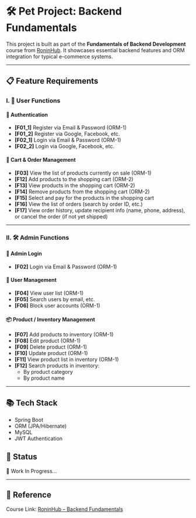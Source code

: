 # 🛠️ Pet Project: Backend Fundamentals

This project is built as part of the **Fundamentals of Backend Development** course from [RoninHub](https://roninhub.com/khoa-hoc/fundamentals). It showcases essential backend features and ORM integration for typical e-commerce systems.

---

## 📋 Feature Requirements

### I. 👤 User Functions

#### 🔐 Authentication
- **[F01_1]** Register via Email & Password (ORM-1)
- **[F01_2]** Register via Google, Facebook, etc.
- **[F02_1]** Login via Email & Password (ORM-1)
- **[F02_2]** Login via Google, Facebook, etc.

#### 🛒 Cart & Order Management
- **[F03]** View the list of products currently on sale (ORM-1)
- **[F12]** Add products to the shopping cart (ORM-2)
- **[F13]** View products in the shopping cart (ORM-2)
- **[F14]** Remove products from the shopping cart (ORM-2)
- **[F15]** Select and pay for the products in the shopping cart
- **[F16]** View the list of orders (search by order ID, etc.)
- **[F17]** View order history, update recipient info (name, phone, address), or cancel the order (if not yet shipped)

---

### II. 🛠️ Admin Functions

#### 🔐 Admin Login
- **[F02]** Login via Email & Password (ORM-1)

#### 👥 User Management
- **[F04]** View user list (ORM-1)
- **[F05]** Search users by email, etc.
- **[F06]** Block user accounts (ORM-1)

#### 📦 Product / Inventory Management
- **[F07]** Add products to inventory (ORM-1)
- **[F08]** Edit product (ORM-1)
- **[F09]** Delete product (ORM-1)
- **[F10]** Update product (ORM-1)
- **[F11]** View product list in inventory (ORM-1)
- **[F12]** Search products in inventory:
  - By product category
  - By product name

---

## 📚 Tech Stack
- Spring Boot
- ORM (JPA/Hibernate)
- MySQL
- JWT Authentication

## 🧪 Status
🚧 Work In Progress...

---

## 🔗 Reference
Course Link: [RoninHub – Backend Fundamentals](https://roninhub.com/khoa-hoc/fundamentals)

